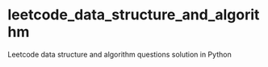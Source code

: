 # leetcode_data_structure_and_algorithm
Leetcode data structure and algorithm questions solution in Python
